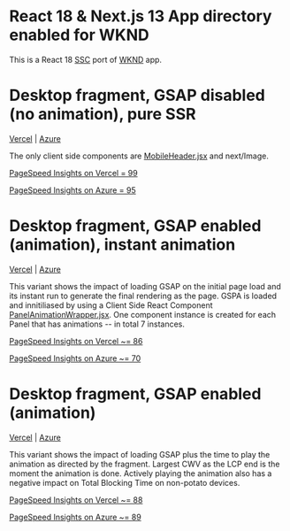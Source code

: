 # React 18 & Next.js 13 App directory enabled for WKND

This is a React 18 [SSC](https://nextjs.org/docs/advanced-features/react-18/server-components) port of [WKND](https://app.wknd.site/) app.

# Desktop fragment, GSAP disabled (no animation), pure SSR

[Vercel](https://ssc-sparkle.vercel.app/noanimation) | 
[Azure](https://green-tree-0385ee80f.2.azurestaticapps.net/noanimation)

The only client side components are [MobileHeader.jsx](./components/MobileHeader.jsx) and next/Image.

[PageSpeed Insights on Vercel = 99](https://pagespeed.web.dev/report?url=https%3A%2F%2Fssc-sparkle.vercel.app%2Fnoanimation)

[PageSpeed Insights on Azure = 95](https://pagespeed.web.dev/report?url=https%3A%2F%2Fgreen-tree-0385ee80f.2.azurestaticapps.net%2Fnoanimation)

# Desktop fragment, GSAP enabled (animation), instant animation

[Vercel](https://ssc-sparkle.vercel.app/?debugAnim=instant) | 
[Azure](https://green-tree-0385ee80f.2.azurestaticapps.net/?debugAnim=instant)

This variant shows the impact of loading GSAP on the initial page load and its instant run to generate the final rendering as the page. GSPA is loaded and innitiliased by using a Client Side React Component [PanelAnimationWrapper.jsx](./components/PanelAnimationWrapper.jsx). One component instance is created for each Panel that has animations -- in total 7 instances.

[PageSpeed Insights on Vercel ~= 86](https://pagespeed.web.dev/report?url=https%3A%2F%2Fssc-sparkle.vercel.app%2F%3FdebugAnim%3Dinstant)

[PageSpeed Insights on Azure ~= 70](https://pagespeed.web.dev/report?url=https%3A%2F%2Fgreen-tree-0385ee80f.2.azurestaticapps.net%2F%3FdebugAnim%3Dinstant)

# Desktop fragment, GSAP enabled (animation)

[Vercel](https://ssc-sparkle.vercel.app/) | 
[Azure](https://green-tree-0385ee80f.2.azurestaticapps.net/)

This variant shows the impact of loading GSAP plus the time to play the animation as directed by the fragment.
Largest CWV as the LCP end is the moment the animation is done. Actively playing the animation also has a negative impact on
Total Blocking Time on non-potato devices.

[PageSpeed Insights on Vercel ~= 88](https://pagespeed.web.dev/report?url=https%3A%2F%2Fssc-sparkle.vercel.app%2F)

[PageSpeed Insights on Azure ~= 89](https://pagespeed.web.dev/report?url=https%3A%2F%2Fgreen-tree-0385ee80f.2.azurestaticapps.net%2F)
